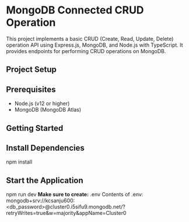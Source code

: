 # MongoDB Connected CRUD Operation

This project implements a basic CRUD (Create, Read, Update, Delete) operation API using Express.js, MongoDB, and Node.js with TypeScript. It provides endpoints for performing CRUD operations on MongoDB.

## Project Setup

## Prerequisites
- Node.js (v12 or higher)
- MongoDB (MongoDB Atlas)

## Getting Started
## Install Dependencies
npm install

## Start the Application
npm run dev
**Make sure to create:**
.env
Contents of .env:
mongodb+srv://kcsanju600:<db_password>@cluster0.i5sifu9.mongodb.net/?retryWrites=true&w=majority&appName=Cluster0
